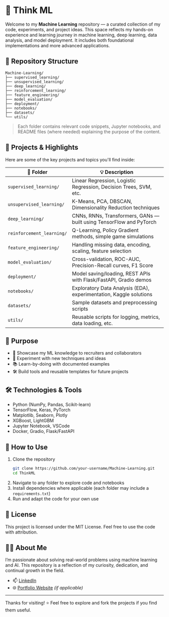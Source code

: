 # 🧠 Think ML

Welcome to my **Machine Learning** repository — a curated collection of my code, experiments, and project ideas. This space reflects my hands-on experience and learning journey in machine learning, deep learning, data analysis, and model deployment. It includes both foundational implementations and more advanced applications.

## 📁 Repository Structure

```
Machine-Learning/
├── supervised_learning/
├── unsupervised_learning/
├── deep_learning/
├── reinforcement_learning/
├── feature_engineering/
├── model_evaluation/
├── deployment/
├── notebooks/
├── datasets/
└── utils/
```

> Each folder contains relevant code snippets, Jupyter notebooks, and README files (where needed) explaining the purpose of the content.

## 🚀 Projects & Highlights

Here are some of the key projects and topics you'll find inside:

| 📂 Folder | 💡 Description |
|----------|----------------|
| `supervised_learning/` | Linear Regression, Logistic Regression, Decision Trees, SVM, etc. |
| `unsupervised_learning/` | K-Means, PCA, DBSCAN, Dimensionality Reduction techniques |
| `deep_learning/` | CNNs, RNNs, Transformers, GANs — built using TensorFlow and PyTorch |
| `reinforcement_learning/` | Q-Learning, Policy Gradient methods, simple game simulations |
| `feature_engineering/` | Handling missing data, encoding, scaling, feature selection |
| `model_evaluation/` | Cross-validation, ROC-AUC, Precision-Recall curves, F1 Score |
| `deployment/` | Model saving/loading, REST APIs with Flask/FastAPI, Gradio demos |
| `notebooks/` | Exploratory Data Analysis (EDA), experimentation, Kaggle solutions |
| `datasets/` | Sample datasets and preprocessing scripts |
| `utils/` | Reusable scripts for logging, metrics, data loading, etc. |

## 🎯 Purpose

- 💼 Showcase my ML knowledge to recruiters and collaborators  
- 🧪 Experiment with new techniques and ideas  
- 📚 Learn-by-doing with documented examples  
- 🛠️ Build tools and reusable templates for future projects  

## 🛠️ Technologies & Tools

- Python (NumPy, Pandas, Scikit-learn)
- TensorFlow, Keras, PyTorch
- Matplotlib, Seaborn, Plotly
- XGBoost, LightGBM
- Jupyter Notebook, VSCode
- Docker, Gradio, Flask/FastAPI

## 📌 How to Use

1. Clone the repository  
   ```bash
   git clone https://github.com/your-username/Machine-Learning.git
   cd ThinkML
   ```
2. Navigate to any folder to explore code and notebooks  
3. Install dependencies where applicable (each folder may include a `requirements.txt`)  
4. Run and adapt the code for your own use

## 📄 License

This project is licensed under the MIT License. Feel free to use the code with attribution.

## 🙋‍♂️ About Me

I’m passionate about solving real-world problems using machine learning and AI. This repository is a reflection of my curiosity, dedication, and continual growth in the field.

- 📫 [LinkedIn](https://www.linkedin.com/in/your-profile)
- 🌐 [Portfolio Website](https://your-portfolio.com) *(if applicable)*

---

Thanks for visiting! ⭐ Feel free to explore and fork the projects if you find them useful.
